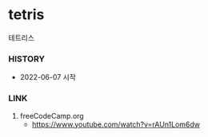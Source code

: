 # tetris
테트리스 

### HISTORY
* 2022-06-07 시작

### LINK
1. freeCodeCamp.org
    * https://www.youtube.com/watch?v=rAUn1Lom6dw